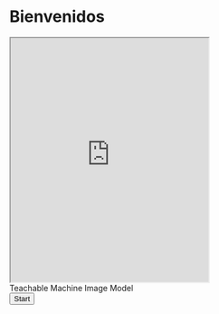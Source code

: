 
# Bienvenidos

<iframe height="430" width="350" src="https://bot.dialogflow.com/e7320d6e-a27e-4a8c-8706-f0eee1dc3e5e">
</iframe>
<div>Teachable Machine Image Model</div>
<button type="button" onclick="init()">Start</button>
<div id="webcam-container"></div>
<div id="label-container"></div>
<script src="https://cdn.jsdelivr.net/npm/@tensorflow/tfjs@1.3.1/dist/tf.min.js"></script>
<script src="https://cdn.jsdelivr.net/npm/@teachablemachine/image@0.8/dist/teachablemachine-image.min.js"></script>
<script type="text/javascript">
    // More API functions here:
    // https://github.com/googlecreativelab/teachablemachine-community/tree/master/libraries/image

    /the link to your model provided by Teachable Machine export panel
   
   /const URL = "https://teachablemachine.withgoogle.com/models/AQOZ833z6/";

   /let model, webcam, labelContainer, maxPredictions;

    // Load the image model and setup the webcam
   / async function init() {
        const modelURL = URL + "model.json";
        const metadataURL = URL + "metadata.json";

        // load the model and metadata
        // Refer to tmImage.loadFromFiles() in the API to support files from a file picker
        // or files from your local hard drive
        // Note: the pose library adds "tmImage" object to your window (window.tmImage)
   /model = await tmImage.load(modelURL, metadataURL);
        maxPredictions = model.getTotalClasses();

        // Convenience function to setup a webcam
   //const flip = true; 
        webcam = new tmImage.Webcam(200, 200, flip); 
        await webcam.setup(); 
        await webcam.play();
        window.requestAnimationFrame(loop);

        // append elements to the DOM
   document.getElementById("webcam-container").appendChild(webcam.canvas);
        labelContainer = document.getElementById("label-container");
        for (let i = 0; i < maxPredictions; i++) { 
            labelContainer.appendChild(document.createElement("div"));
        }
    }

   async function loop() {
        webcam.update(); 
        await predict();
        window.requestAnimationFrame(loop);
    }

    // run the webcam image through the image model
   async function predict() {
     
   const prediction = await model.predict(webcam.canvas);
        for (let i = 0; i < maxPredictions; i++) {
            const classPrediction =
                prediction[i].className + ": " + prediction[i].probability.toFixed(2);
            labelContainer.childNodes[i].innerHTML = classPrediction;
        }
    }
</script>

                                           
